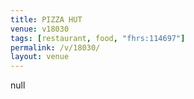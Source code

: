 ```yaml
---
title: PIZZA HUT
venue: v18030
tags: [restaurant, food, "fhrs:114697"]
permalink: /v/18030/
layout: venue
---
```

null